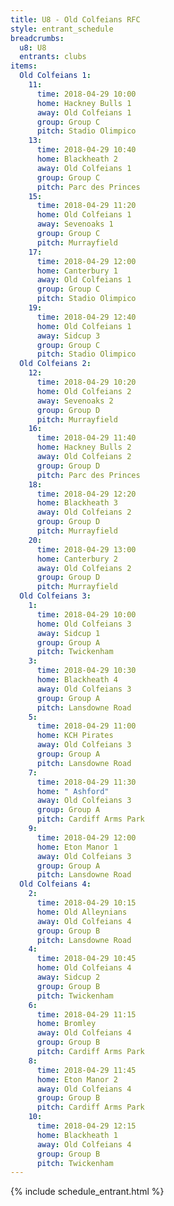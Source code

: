 ```yaml
---
title: U8 - Old Colfeians RFC
style: entrant_schedule
breadcrumbs:
  u8: U8
  entrants: clubs
items:
  Old Colfeians 1:
    11:
      time: 2018-04-29 10:00
      home: Hackney Bulls 1
      away: Old Colfeians 1
      group: Group C
      pitch: Stadio Olimpico
    13:
      time: 2018-04-29 10:40
      home: Blackheath 2
      away: Old Colfeians 1
      group: Group C
      pitch: Parc des Princes
    15:
      time: 2018-04-29 11:20
      home: Old Colfeians 1
      away: Sevenoaks 1
      group: Group C
      pitch: Murrayfield
    17:
      time: 2018-04-29 12:00
      home: Canterbury 1
      away: Old Colfeians 1
      group: Group C
      pitch: Stadio Olimpico
    19:
      time: 2018-04-29 12:40
      home: Old Colfeians 1
      away: Sidcup 3
      group: Group C
      pitch: Stadio Olimpico
  Old Colfeians 2:
    12:
      time: 2018-04-29 10:20
      home: Old Colfeians 2
      away: Sevenoaks 2
      group: Group D
      pitch: Murrayfield
    16:
      time: 2018-04-29 11:40
      home: Hackney Bulls 2
      away: Old Colfeians 2
      group: Group D
      pitch: Parc des Princes
    18:
      time: 2018-04-29 12:20
      home: Blackheath 3
      away: Old Colfeians 2
      group: Group D
      pitch: Murrayfield
    20:
      time: 2018-04-29 13:00
      home: Canterbury 2
      away: Old Colfeians 2
      group: Group D
      pitch: Murrayfield
  Old Colfeians 3:
    1:
      time: 2018-04-29 10:00
      home: Old Colfeians 3
      away: Sidcup 1
      group: Group A
      pitch: Twickenham
    3:
      time: 2018-04-29 10:30
      home: Blackheath 4
      away: Old Colfeians 3
      group: Group A
      pitch: Lansdowne Road
    5:
      time: 2018-04-29 11:00
      home: KCH Pirates
      away: Old Colfeians 3
      group: Group A
      pitch: Lansdowne Road
    7:
      time: 2018-04-29 11:30
      home: " Ashford"
      away: Old Colfeians 3
      group: Group A
      pitch: Cardiff Arms Park
    9:
      time: 2018-04-29 12:00
      home: Eton Manor 1
      away: Old Colfeians 3
      group: Group A
      pitch: Lansdowne Road
  Old Colfeians 4:
    2:
      time: 2018-04-29 10:15
      home: Old Alleynians
      away: Old Colfeians 4
      group: Group B
      pitch: Lansdowne Road
    4:
      time: 2018-04-29 10:45
      home: Old Colfeians 4
      away: Sidcup 2
      group: Group B
      pitch: Twickenham
    6:
      time: 2018-04-29 11:15
      home: Bromley
      away: Old Colfeians 4
      group: Group B
      pitch: Cardiff Arms Park
    8:
      time: 2018-04-29 11:45
      home: Eton Manor 2
      away: Old Colfeians 4
      group: Group B
      pitch: Cardiff Arms Park
    10:
      time: 2018-04-29 12:15
      home: Blackheath 1
      away: Old Colfeians 4
      group: Group B
      pitch: Twickenham
---
```


{% include schedule_entrant.html %}
